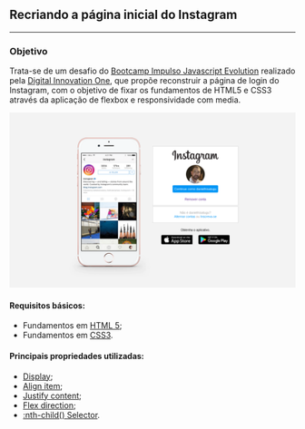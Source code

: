 ## Recriando a página inicial do Instagram

---

### Objetivo

Trata-se de um desafio do <u>Bootcamp Impulso Javascript Evolution</u> realizado pela [Digital Innovation One](https://web.dio.me/home), que propõe reconstruir a página de login do Instagram, com o objetivo de fixar os fundamentos de HTML5 e CSS3 através da aplicação de flexbox e responsividade com media.

![instagram-dio](/imagens/instagram-dio.png)


#### Requisitos básicos:

- Fundamentos em [HTML 5](https://www.w3schools.com/html/);
- Fundamentos em [CSS3](https://developer.mozilla.org/pt-BR/docs/Web/CSS).

#### Principais propriedades utilizadas:

- [Display](https://www.w3schools.com/css/css_display_visibility.asp);
- [Align item](https://www.w3schools.com/cssref/css3_pr_align-items.asp);
- [Justify content](https://www.w3schools.com/cssref/css3_pr_justify-content.asp);
- [Flex direction](https://www.w3schools.com/cssref/css3_pr_flex-direction.asp);
- [:nth-child() Selector](https://www.w3schools.com/cssref/sel_nth-child.asp).


